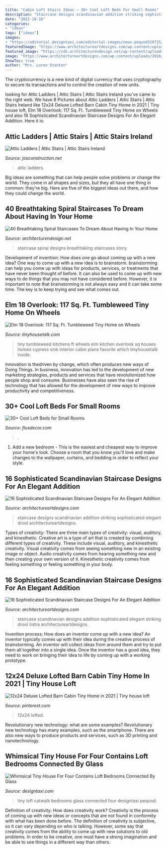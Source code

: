 ```yaml
---
title: "Cabin Loft Stairs Ideas ~ 30+ Cool Loft Beds For Small Rooms"
description: "Staircase designs scandinavian addition striking sophisticated elegant drool architectureartdesigns"
date: "2022-10-16"
categories:
- "ideas"
tags: ["ideas"]
images:
- "https://editorial.designtaxi.com/editorial-images/news-pequod310715/5-Pequod-tiny-house.jpg"
featuredImage: "https://www.architectureartdesigns.com/wp-content/uploads/2016/11/16-Sophisticated-Scandinavian-Staircase-Designs-For-An-Elegant-Addition-To-Your-Home-2-630x945.jpg"
featured_image: "https://cdn.architecturendesign.net/wp-content/uploads/2016/01/AD-Breathtaking-Spiral-Staircase-Designs-25.jpg"
image: "https://www.architectureartdesigns.com/wp-content/uploads/2016/11/16-Sophisticated-Scandinavian-Staircase-Designs-For-An-Elegant-Addition-To-Your-Home-2-630x945.jpg"
ShowToc: true
author: "Mrs. Loren Stanton"
---
```



The cryptocurrency is a new kind of digital currency that uses cryptography to secure its transactions and to control the creation of new units.

	

		
looking for Attic Ladders | Attic Stairs | Attic Stairs Ireland you've came to the right web. We have 8 Pictures about Attic Ladders | Attic Stairs | Attic Stairs Ireland like 12x24 Deluxe Lofted Barn Cabin Tiny Home in 2021 | Tiny house loft, Elm 18 Overlook: 117 Sq. Ft. Tumbleweed Tiny Home on Wheels and also 16 Sophisticated Scandinavian Staircase Designs For An Elegant Addition. Here it is:
		
    
## Attic Ladders | Attic Stairs | Attic Stairs Ireland

<img loading=lazy src="https://www.josconstruction.net/images/attics/attic-stairs-06.jpg" onerror="this.onerror=null;this.src='https://tse1.mm.bing.net/th?id=OIP.sa6q0RX5uqybWSl1bpGBIgHaJ4&amp;pid=15.1';" alt="Attic Ladders | Attic Stairs | Attic Stairs Ireland">

_Source: josconstruction.net_

>attic ladders. 

	

Big ideas are something that can help people solve problems or change the world. They come in all shapes and sizes, but they all have one thing in common: they're big. Here are five of the biggest ideas out there, and how they could change the world.

    
## 40 Breathtaking Spiral Staircases To Dream About Having In Your Home

<img loading=lazy src="https://cdn.architecturendesign.net/wp-content/uploads/2016/01/AD-Breathtaking-Spiral-Staircase-Designs-25.jpg" onerror="this.onerror=null;this.src='https://tse4.mm.bing.net/th?id=OIP.NQzmUcDWiLZ6YChYHzbIDQHaKw&amp;pid=15.1';" alt="40 Breathtaking Spiral Staircases To Dream About Having In Your Home">

_Source: architecturendesign.net_

>staircase spiral designs breathtaking staircases story. 

	

Development of invention: How does one go about coming up with a new idea?
One way to come up with a new idea is to brainstorm. brainstorming can help you come up with ideas for products, services, or treatments that have never been thought of before. It can also be used to come up with new ways to do things that you may not have considered before. However, it is important to note that brainstorming is not always easy and it can take some time. The key is to keep trying and see what comes out.

    
## Elm 18 Overlook: 117 Sq. Ft. Tumbleweed Tiny Home On Wheels

<img loading=lazy src="https://tinyhousetalk.com/wp-content/uploads/tumbleweed-elm-18-overlook-117-sq-ft-tiny-house-on-wheels-0013.jpg" onerror="this.onerror=null;this.src='https://tse1.mm.bing.net/th?id=OIP.4TQx6o2h-iOJbco5n1X9FAHaLG&amp;pid=15.1';" alt="Elm 18 Overlook: 117 Sq. Ft. Tumbleweed Tiny Home on Wheels">

_Source: tinyhousetalk.com_

>tiny tumbleweed kitchens ft wheels elm kitchen overlook sq houses homes cypress sink interior cabin plans favorite which tinyhousetalk inside. 

	

Innovation is thedriven by change, which often produces new ways of Doing Things. In business, innovation has led to the development of new marketing strategies, products and services that have revolutionized how people shop and consume. Businesses have also seen the rise of technology that has allowed for the development of new ways to improve productivity and competitiveness.

    
## 30+ Cool Loft Beds For Small Rooms

<img loading=lazy src="https://fluxdecor.com/wp-content/uploads/2016/11/loft-beds-for-small-rooms/33-loft-beds-for-small-rooms.jpg" onerror="this.onerror=null;this.src='https://tse3.mm.bing.net/th?id=OIP.MQcCbwQodCgANREmqCdr4AHaJ6&amp;pid=15.1';" alt="30+ Cool Loft Beds for Small Rooms">

_Source: fluxdecor.com_

>. 

	

1. Add a new bedroom - This is the easiest and cheapest way to improve your home's look. Choose a room that you know you'll love and make changes to the wallpaper, curtains, and bedding in order to reflect your style.

    
## 16 Sophisticated Scandinavian Staircase Designs For An Elegant Addition

<img loading=lazy src="https://www.architectureartdesigns.com/wp-content/uploads/2016/11/16-Sophisticated-Scandinavian-Staircase-Designs-For-An-Elegant-Addition-To-Your-Home-2-630x945.jpg" onerror="this.onerror=null;this.src='https://tse1.mm.bing.net/th?id=OIP.WhDn7xcdXr3pMxWBOewmeQHaLH&amp;pid=15.1';" alt="16 Sophisticated Scandinavian Staircase Designs For An Elegant Addition">

_Source: architectureartdesigns.com_

>staircase designs scandinavian addition striking sophisticated elegant drool architectureartdesigns. 

	

Types of creativity: There are three main types of creativity: visual, auditory, and kinesthetic.
Creative art is a type of art that is created by combining different types of creativity. These include visual, auditory, and kinesthetic creativity. Visual creativity comes from seeing something new in an existing image or object. Audio creativity comes from hearing something new and then creating your own version of it. Kinesthetic creativity comes from feeling something or feeling something in your body.

    
## 16 Sophisticated Scandinavian Staircase Designs For An Elegant Addition

<img loading=lazy src="https://www.architectureartdesigns.com/wp-content/uploads/2016/11/16-Sophisticated-Scandinavian-Staircase-Designs-For-An-Elegant-Addition-To-Your-Home-7-630x841.jpg" onerror="this.onerror=null;this.src='https://tse1.mm.bing.net/th?id=OIP.5xKfmWihqdPPjlAEgeXx4AHaJ4&amp;pid=15.1';" alt="16 Sophisticated Scandinavian Staircase Designs For An Elegant Addition">

_Source: architectureartdesigns.com_

>staircase scandinavian designs addition sophisticated elegant striking drool östra architectureartdesigns. 

	

Invention process: How does an inventor come up with a new idea?
An inventor typically comes up with their idea during the creative process of brainstorming. An inventor will collect ideas from around them and try to put them all together into a single idea. Once the inventor has a good idea, they need to work on bringing their idea to life by coming up with a working prototype.

    
## 12x24 Deluxe Lofted Barn Cabin Tiny Home In 2021 | Tiny House Loft

<img loading=lazy src="https://i.pinimg.com/736x/e9/3e/e9/e93ee93f52bf3a07e797db579dafa3e3.jpg" onerror="this.onerror=null;this.src='https://tse4.mm.bing.net/th?id=OIP.etpK-aqFN6QpWH3X26eQ4gHaHa&amp;pid=15.1';" alt="12x24 Deluxe Lofted Barn Cabin Tiny Home in 2021 | Tiny house loft">

_Source: pinterest.com_

>12x24 lofted. 

	

Revolutionary new technology: what are some examples?
Revolutionary new technology has many examples, such as the smartphone. There are also new ways to produce products and services, such as 3D printing and nanotechnology.

    
## Whimsical Tiny House For Four Contains Loft Bedrooms Connected By Glass

<img loading=lazy src="https://editorial.designtaxi.com/editorial-images/news-pequod310715/5-Pequod-tiny-house.jpg" onerror="this.onerror=null;this.src='https://tse4.mm.bing.net/th?id=OIP.GFEx-7DDAFw99uXAyCUtGwHaLG&amp;pid=15.1';" alt="Whimsical Tiny House For Four Contains Loft Bedrooms Connected By Glass">

_Source: designtaxi.com_

>tiny loft catwalk bedrooms glass connected four designtaxi pequod. 

	

Definition of creativity: How does creativity work?
Creativity is the process of coming up with new ideas or concepts that are not found in conformity with what has been done before. The definition of creativity is subjective, so it can vary depending on who is talking. However, some say that creativity comes from the ability to come up with new solutions to old problems. In order to be creative, one must have a strong imagination and be able to see things in a different way than others.

